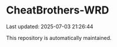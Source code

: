 # CheatBrothers-WRD

Last updated: 2025-07-03 21:26:44

This repository is automatically maintained.
